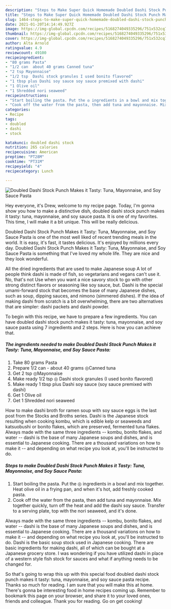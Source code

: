 ```yaml
---
description: "Steps to Make Super Quick Homemade Doubled Dashi Stock Punch Makes it Tasty: Tuna, Mayonnaise, and Soy Sauce Pasta"
title: "Steps to Make Super Quick Homemade Doubled Dashi Stock Punch Makes it Tasty: Tuna, Mayonnaise, and Soy Sauce Pasta"
slug: 1464-steps-to-make-super-quick-homemade-doubled-dashi-stock-punch-makes-it-tasty-tuna-mayonnaise-and-soy-sauce-pasta
date: 2021-01-20T14:14:49.927Z
image: https://img-global.cpcdn.com/recipes/5168274049335296/751x532cq70/doubled-dashi-stock-punch-makes-it-tasty-tuna-mayonnaise-and-soy-sauce-pasta-recipe-main-photo.jpg
thumbnail: https://img-global.cpcdn.com/recipes/5168274049335296/751x532cq70/doubled-dashi-stock-punch-makes-it-tasty-tuna-mayonnaise-and-soy-sauce-pasta-recipe-main-photo.jpg
cover: https://img-global.cpcdn.com/recipes/5168274049335296/751x532cq70/doubled-dashi-stock-punch-makes-it-tasty-tuna-mayonnaise-and-soy-sauce-pasta-recipe-main-photo.jpg
author: Alta Arnold
ratingvalue: 4.9
reviewcount: 49100
recipeingredient:
- "80 grams Pasta"
- "1/2 can  about 40 grams Canned tuna"
- "2 tsp Mayonnaise"
- "1/2 tsp  Dashi stock granules I used bonito flavored"
- "1 tbsp plus Dashi soy sauce soy sauce premixed with dashi"
- "1 Olive oil"
- "1 Shredded nori seaweed"
recipeinstructions:
- "Start boiling the pasta. Put the ◎ ingredients in a bowl and mix together. Heat olive oil in a frying pan, and when it&#39;s hot, add freshly cooked pasta."
- "Cook off the water from the pasta, then add tuna and mayonnaise. Mix together quickly, turn off the heat and add the dashi soy sauce. Transfer to a serving plate, top with the nori seaweed, and it&#39;s done."
categories:
- Recipe
tags:
- doubled
- dashi
- stock

katakunci: doubled dashi stock 
nutrition: 265 calories
recipecuisine: American
preptime: "PT28M"
cooktime: "PT31M"
recipeyield: "4"
recipecategory: Lunch

---
```



![Doubled Dashi Stock Punch Makes it Tasty: Tuna, Mayonnaise, and Soy Sauce Pasta](https://img-global.cpcdn.com/recipes/5168274049335296/751x532cq70/doubled-dashi-stock-punch-makes-it-tasty-tuna-mayonnaise-and-soy-sauce-pasta-recipe-main-photo.jpg)

Hey everyone, it's Drew, welcome to my recipe page. Today, I'm gonna show you how to make a distinctive dish, doubled dashi stock punch makes it tasty: tuna, mayonnaise, and soy sauce pasta. It is one of my favorites. This time, I will make it a bit unique. This will be really delicious.

Doubled Dashi Stock Punch Makes it Tasty: Tuna, Mayonnaise, and Soy Sauce Pasta is one of the most well liked of recent trending meals in the world. It is easy, it's fast, it tastes delicious. It's enjoyed by millions every day. Doubled Dashi Stock Punch Makes it Tasty: Tuna, Mayonnaise, and Soy Sauce Pasta is something that I've loved my whole life. They are nice and they look wonderful.

All the dried ingredients that are used to make Japanese soup A lot of people think dashi is made of fish, so vegetarians and vegans can&#39;t use it. No, that&#39;s not Use when you want a nice savory stock to go with other strong distinct flavors or seasoning like soy sauce, but. Dashi is the special umami-forward stock that becomes the base of many Japanese dishes, such as soup, dipping sauces, and nimono (simmered dishes). If the idea of making dashi from scratch is a bit overwhelming, there are two alternatives that are simpler: dashi packets and dashi powder.


To begin with this recipe, we have to prepare a few ingredients. You can have doubled dashi stock punch makes it tasty: tuna, mayonnaise, and soy sauce pasta using 7 ingredients and 2 steps. Here is how you can achieve that.

<!--inarticleads1-->

##### The ingredients needed to make Doubled Dashi Stock Punch Makes it Tasty: Tuna, Mayonnaise, and Soy Sauce Pasta:

1. Take 80 grams Pasta
1. Prepare 1/2 can - about 40 grams ◎Canned tuna
1. Get 2 tsp ◎Mayonnaise
1. Make ready 1/2 tsp ◎ Dashi stock granules (I used bonito flavored)
1. Make ready 1 tbsp plus Dashi soy sauce (soy sauce premixed with dashi)
1. Get 1 Olive oil
1. Get 1 Shredded nori seaweed


How to make dashi broth for ramen soup with soy sauce eggs is the last post from the Stocks and Broths series. Dashi is the Japanese stock resulting when cooking kombu, which is edible kelp or seaweeds and katsuobushi or bonito flakes, which are preserved, fermented tuna flakes. Always made with the same three ingredients -- kombu, bonito flakes, and water -- dashi is the base of many Japanese soups and dishes, and is essential to Japanese cooking. There are a thousand variations on how to make it -- and depending on what recipe you look at, you&#39;ll be instructed to do. 

<!--inarticleads2-->

##### Steps to make Doubled Dashi Stock Punch Makes it Tasty: Tuna, Mayonnaise, and Soy Sauce Pasta:

1. Start boiling the pasta. Put the ◎ ingredients in a bowl and mix together. Heat olive oil in a frying pan, and when it&#39;s hot, add freshly cooked pasta.
1. Cook off the water from the pasta, then add tuna and mayonnaise. Mix together quickly, turn off the heat and add the dashi soy sauce. Transfer to a serving plate, top with the nori seaweed, and it&#39;s done.


Always made with the same three ingredients -- kombu, bonito flakes, and water -- dashi is the base of many Japanese soups and dishes, and is essential to Japanese cooking. There are a thousand variations on how to make it -- and depending on what recipe you look at, you&#39;ll be instructed to do. Dashi is the basic soup stock used in Japanese cooking. There are basic ingredients for making dashi, all of which can be bought at a Japanese grocery store. I was wondering if you have utilized dashi in place of a western style fish stock for sauces and what if anything needs to be changed for. 

So that's going to wrap this up with this special food doubled dashi stock punch makes it tasty: tuna, mayonnaise, and soy sauce pasta recipe. Thanks so much for reading. I am sure that you will make this at home. There's gonna be interesting food in home recipes coming up. Remember to bookmark this page on your browser, and share it to your loved ones, friends and colleague. Thank you for reading. Go on get cooking!

